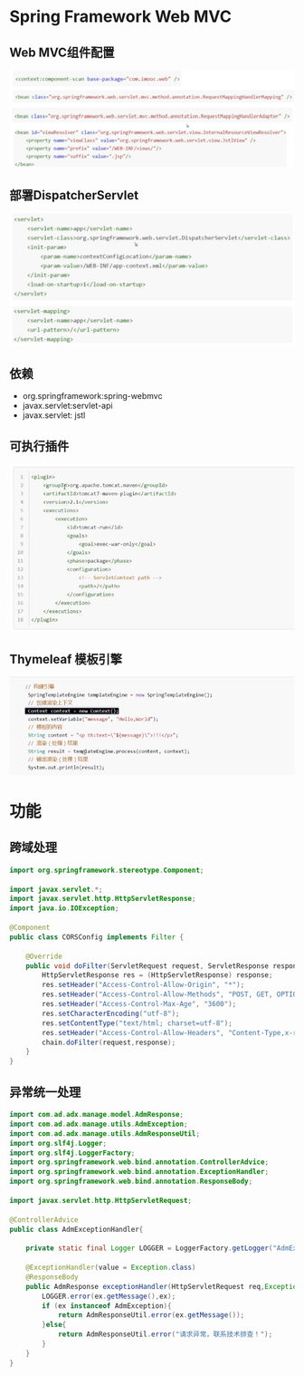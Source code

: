 # Spring Framework Web MVC

## Web MVC组件配置
![组件配置](Configure-Web-MVC.png)

## 部署DispatcherServlet
![部署Servlet](Configure-Servlet.png)

## 依赖
* org.springframework:spring-webmvc
* javax.servlet:servlet-api
* javax.servlet: jstl

## 可执行插件
![Maven Tomcat插件](Maven-Plugin-Tomcat.png)

## Thymeleaf 模板引擎
![Thymeleaf-API](./Thymeleaf-API.png)


# 功能
## 跨域处理

```java
import org.springframework.stereotype.Component;

import javax.servlet.*;
import javax.servlet.http.HttpServletResponse;
import java.io.IOException;

@Component
public class CORSConfig implements Filter {

    @Override
    public void doFilter(ServletRequest request, ServletResponse response, FilterChain chain) throws IOException, ServletException {
        HttpServletResponse res = (HttpServletResponse) response;
        res.setHeader("Access-Control-Allow-Origin", "*");
        res.setHeader("Access-Control-Allow-Methods", "POST, GET, OPTIONS, DELETE");
        res.setHeader("Access-Control-Max-Age", "3600");
        res.setCharacterEncoding("utf-8");
        res.setContentType("text/html; charset=utf-8");
        res.setHeader("Access-Control-Allow-Headers", "Content-Type,x-requested-with,token");
        chain.doFilter(request,response);
    }
}
```

## 异常统一处理

```java
import com.ad.adx.manage.model.AdmResponse;
import com.ad.adx.manage.utils.AdmException;
import com.ad.adx.manage.utils.AdmResponseUtil;
import org.slf4j.Logger;
import org.slf4j.LoggerFactory;
import org.springframework.web.bind.annotation.ControllerAdvice;
import org.springframework.web.bind.annotation.ExceptionHandler;
import org.springframework.web.bind.annotation.ResponseBody;

import javax.servlet.http.HttpServletRequest;

@ControllerAdvice
public class AdmExceptionHandler{

    private static final Logger LOGGER = LoggerFactory.getLogger("AdmExceptionHandler");

    @ExceptionHandler(value = Exception.class)
    @ResponseBody
    public AdmResponse exceptionHandler(HttpServletRequest req,Exception ex){
        LOGGER.error(ex.getMessage(),ex);
        if (ex instanceof AdmException){
            return AdmResponseUtil.error(ex.getMessage());
        }else{
            return AdmResponseUtil.error("请求异常，联系技术排查！");
        }
    }
}
```
